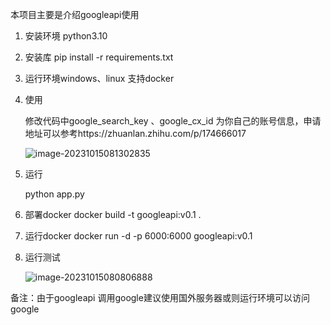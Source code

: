本项目主要是介绍googleapi使用
1. 安装环境
       python3.10
    
2.   安装库
       pip install -r  requirements.txt
    
3. 运行环境windows、linux 支持docker

4. 使用

     修改代码中google_search_key 、google_cx_id 为你自己的账号信息，申请地址可以参考https://zhuanlan.zhihu.com/p/174666017

    ![image-20231015081302835](C:/Users/Administrator/AppData/Roaming/Typora/typora-user-images/image-20231015081302835.png)

4. 运行
    
    python app.py
    
5. 部署docker
   docker build -t googleapi:v0.1 .
   
6. 运行docker
    docker run -d -p 6000:6000 googleapi:v0.1
    
8. 运行测试

    ![image-20231015080806888](https://mypicture-1258720957.cos.ap-nanjing.myqcloud.com/Obsidian/image-20231015080806888.png)

备注：由于googleapi 调用google建议使用国外服务器或则运行环境可以访问google 
